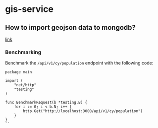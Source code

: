 # gis-service

## How to import geojson data to mongodb?

[link](https://stackoverflow.com/questions/22029114/how-to-import-geojson-file-to-mongodb)

### Benchmarking

Benchmark the `/api/v1/cy/population` endpoint with the following code:

```
package main

import (
	"net/http"
	"testing"
)

func BenchmarkRequest(b *testing.B) {
	for i := 0; i < b.N; i++ {
		http.Get("http://localhost:3000/api/v1/cy/population")
	}
}
``